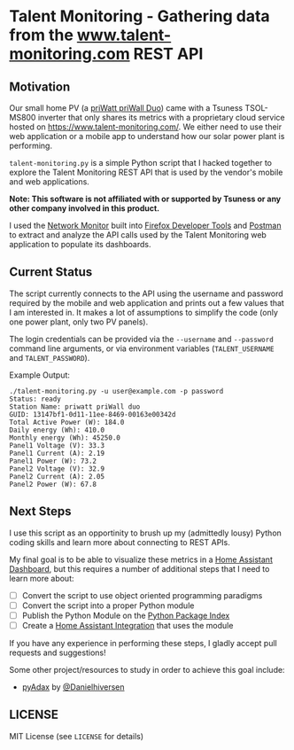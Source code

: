 # Talent Monitoring - Gathering data from the www.talent-monitoring.com REST API

## Motivation

Our small home PV (a [priWatt priWall Duo](https://priwatt.de/stecker-solaranlagen/fassade/priwall-duo/SW10354.1)) came with a Tsuness TSOL-MS800 inverter that only shares its metrics with a proprietary cloud service hosted on https://www.talent-monitoring.com/. We either need to use their web application or a mobile app to understand how our solar power plant is performing.

`talent-monitoring.py` is a simple Python script that I hacked together to explore the Talent Monitoring REST API that is used by the vendor's mobile and web applications.

**Note: This software is not affiliated with or supported by Tsuness or any other company involved in this product.**

I used the [Network Monitor](https://firefox-source-docs.mozilla.org/devtools-user/network_monitor/index.html) built into [Firefox Developer Tools](https://firefox-dev.tools/) and [Postman](https://www.postman.com/) to extract and analyze the API calls used by the Talent Monitoring web application to populate its dashboards.

## Current Status

The script currently connects to the API using the username and password required by the mobile and web application and prints out a few values that I am interested in. It makes a lot of assumptions to simplify the code (only one power plant, only two PV panels).

The login credentials can be provided via the `--username` and `--password` command line arguments, or via environment variables (`TALENT_USERNAME` and `TALENT_PASSWORD`).

Example Output:
```
./talent-monitoring.py -u user@example.com -p password
Status: ready
Station Name: priwatt priWall duo
GUID: 13147bf1-0d11-11ee-8469-00163e00342d
Total Active Power (W): 184.0
Daily energy (Wh): 410.0
Monthly energy (Wh): 45250.0
Panel1 Voltage (V): 33.3
Panel1 Current (A): 2.19
Panel1 Power (W): 73.2
Panel2 Voltage (V): 32.9
Panel2 Current (A): 2.05
Panel2 Power (W): 67.8
```

## Next Steps

I use this script as an opportinity to brush up my (admittedly lousy) Python coding skills and learn more about connecting to REST APIs.

My final goal is to be able to visualize these metrics in a [Home Assistant Dashboard](https://www.home-assistant.io/dashboards/), but this requires a number of additional steps that I need to learn more about:

- [ ] Convert the script to use object oriented programming paradigms
- [ ] Convert the script into a proper Python module
- [ ] Publish the Python Module on the [Python Package Index](https://pypi.org/)
- [ ] Create a [Home Assistant Integration](https://www.home-assistant.io/integrations/) that uses the module

If you have any experience in performing these steps, I gladly accept pull requests and suggestions!

Some other project/resources to study in order to achieve this goal include:

* [pyAdax](https://github.com/Danielhiversen/pyAdax) by [@Danielhiversen](https://github.com/Danielhiversen/)

## LICENSE

MIT License (see `LICENSE` for details)